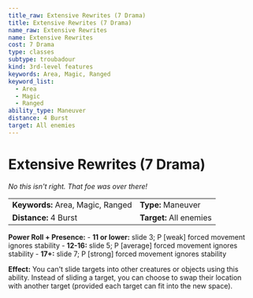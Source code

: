 ```yaml
---
title_raw: Extensive Rewrites (7 Drama)
title: Extensive Rewrites (7 Drama)
name_raw: Extensive Rewrites
name: Extensive Rewrites
cost: 7 Drama
type: classes
subtype: troubadour
kind: 3rd-level features
keywords: Area, Magic, Ranged
keyword_list:
  - Area
  - Magic
  - Ranged
ability_type: Maneuver
distance: 4 Burst
target: All enemies
---
```


# Extensive Rewrites (7 Drama)

*No this isn't right. That foe was over there!*

|                                   |                         |
| :-------------------------------- | :---------------------- |
| **Keywords:** Area, Magic, Ranged | **Type:** Maneuver      |
| **Distance:** 4 Burst             | **Target:** All enemies |

**Power Roll + Presence:** - **11 or lower:** slide 3; P \[weak\] forced movement ignores stability - **12-16:** slide 5; P \[average\] forced movement ignores stability - **17+:** slide 7; P \[strong\] forced movement ignores stability

**Effect:** You can't slide targets into other creatures or objects using this ability. Instead of sliding a target, you can choose to swap their location with another target (provided each target can fit into the new space).

